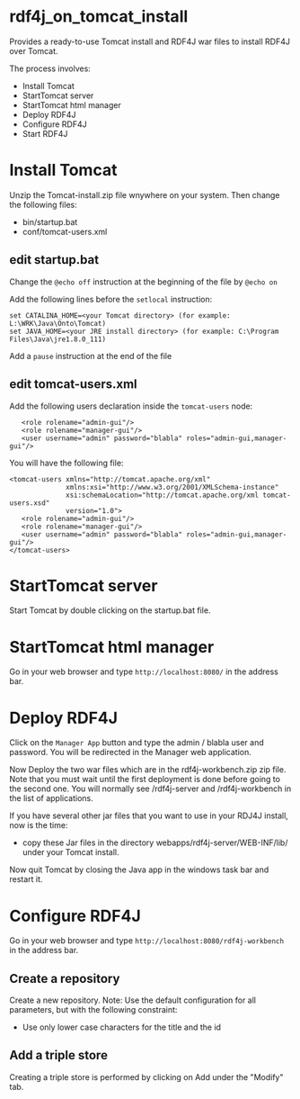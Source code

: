 # rdf4j_on_tomcat_install
Provides a ready-to-use Tomcat install and RDF4J war files to install RDF4J  over Tomcat.

The process involves:
- Install Tomcat
- StartTomcat server
- StartTomcat html manager
- Deploy RDF4J
- Configure RDF4J
- Start RDF4J

# Install Tomcat 
Unzip the Tomcat-install.zip file wnywhere on your system. Then change the following files:
- bin/startup.bat
- conf/tomcat-users.xml

## edit startup.bat
Change the `@echo off` instruction at the beginning of the file by `@echo on`

Add the following lines before the `setlocal` instruction:
```
set CATALINA_HOME=<your Tomcat directory> (for example: L:\WRK\Java\Onto\Tomcat)
set JAVA_HOME=<your JRE install directory> (for example: C:\Program Files\Java\jre1.8.0_111)
```
  
Add a `pause` instruction at the end of the file

## edit tomcat-users.xml
Add the following users declaration inside the `tomcat-users` node:
```
   <role rolename="admin-gui"/>
   <role rolename="manager-gui"/>
   <user username="admin" password="blabla" roles="admin-gui,manager-gui"/>
```   

You will have the following file:
```
<tomcat-users xmlns="http://tomcat.apache.org/xml"
              xmlns:xsi="http://www.w3.org/2001/XMLSchema-instance"
              xsi:schemaLocation="http://tomcat.apache.org/xml tomcat-users.xsd"
              version="1.0">
   <role rolename="admin-gui"/>
   <role rolename="manager-gui"/>
   <user username="admin" password="blabla" roles="admin-gui,manager-gui"/>
</tomcat-users>
```   

# StartTomcat server
Start Tomcat by double clicking on the startup.bat file.

# StartTomcat html manager
Go in your web browser and type `http://localhost:8080/` in the address bar.

# Deploy RDF4J
Click on the `Manager App` button and type the admin / blabla user and password. You will be redirected in the Manager web application.

Now Deploy the two war files which are in the rdf4j-workbench.zip zip file. Note that you must wait until the first deployment is done before going to the second one. You will normally see /rdf4j-server and /rdf4j-workbench in the list of applications.

If you have several other jar files that you want to use in your RDJ4J install, now is the time:
- copy these Jar files in the directory webapps/rdf4j-server/WEB-INF/lib/ under your Tomcat install.

Now quit Tomcat by closing the Java app in the windows task bar and restart it.

# Configure RDF4J
Go in your web browser and type `http://localhost:8080/rdf4j-workbench` in the address bar. 

## Create a repository
Create a new repository. Note: Use the default configuration for all parameters, but with the following constraint:
- Use only lower case characters for the title and the id

## Add a triple store
Creating a triple store is performed by clicking on Add under the "Modify" tab.
